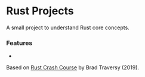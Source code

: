 # Rust Projects

A small project to understand Rust core concepts.

<!-- ## Task Tracker

A simple to-do list app.

[See 01-task-tracker folder](https://github.com/solygambas/angular-projects/tree/main/01-task-tracker)

<p align="center">
    <a href="https://github.com/solygambas/angular-projects/tree/main/01-task-tracker">
        <img src="01-task-tracker/screenshot.png">
    </a>
</p> -->

### Features

-

Based on [Rust Crash Course](https://www.youtube.com/watch?v=zF34dRivLOw) by Brad Traversy (2019).
